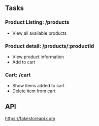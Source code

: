 ## Tasks
### Product Listing: /products
- View all available products

### Product detail: /products/:productId
- View product information
- Add to cart

### Cart: /cart
- Show items added to cart
- Delete item from cart

## API
https://fakestoreapi.com